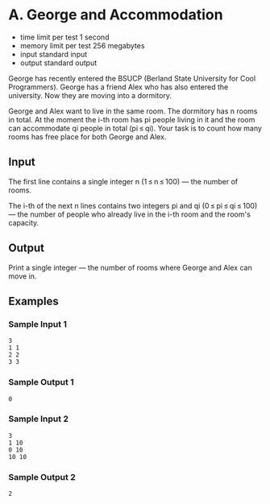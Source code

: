 # A. George and Accommodation

-   time limit per test 1 second
-   memory limit per test 256 megabytes
-   input standard input
-   output standard output

George has recently entered the BSUCP (Berland State University for Cool Programmers). George has a friend Alex who has also entered the university. Now they are moving into a dormitory.

George and Alex want to live in the same room. The dormitory has n rooms in total. At the moment the i-th room has pi people living in it and the room can accommodate qi people in total (pi ≤ qi). Your task is to count how many rooms has free place for both George and Alex.

## Input

The first line contains a single integer n (1 ≤ n ≤ 100) — the number of rooms.

The i-th of the next n lines contains two integers pi and qi (0 ≤ pi ≤ qi ≤ 100) — the number of people who already live in the i-th room and the room's capacity.

## Output

Print a single integer — the number of rooms where George and Alex can move in.

## Examples

### Sample Input 1

    3
    1 1
    2 2
    3 3

### Sample Output 1

    0

### Sample Input 2

    3
    1 10
    0 10
    10 10

### Sample Output 2

    2
